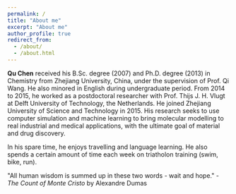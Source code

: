 ```yaml
---
permalink: /
title: "About me"
excerpt: "About me"
author_profile: true
redirect_from: 
  - /about/
  - /about.html
---
```


**Qu Chen** received his B.Sc. degree (2007) and Ph.D. degree (2013) in Chemistry from Zhejiang University, China, under the supervision of Prof. Qi Wang. He also minored in English during undergraduate period. From 2014 to 2015, he worked as a postdoctoral researcher with Prof. Thijs J. H. Vlugt at Delft University of Technology, the Netherlands. He joined Zhejiang University of Science and Technology in 2015. His research seeks to use computer simulation and machine learning to bring molecular modelling to real industrial and medical applications, with the ultimate goal of material and drug discovery.

In his spare time, he enjoys travelling and language learning. He also spends a certain amount of time each week on triatholon training (swim, bike, run).

"All human wisdom is summed up in these two words - wait and hope." - *The Count of Monte Cristo* by Alexandre Dumas

